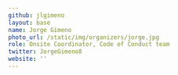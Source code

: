 ```yaml
---
github: jlgimeno
layout: base
name: Jorge Gimeno
photo_url: /static/img/organizers/jorge.jpg
role: Onsite Coordinator, Code of Conduct team
twitter: JorgeGimeno8
website: ''
---
```

